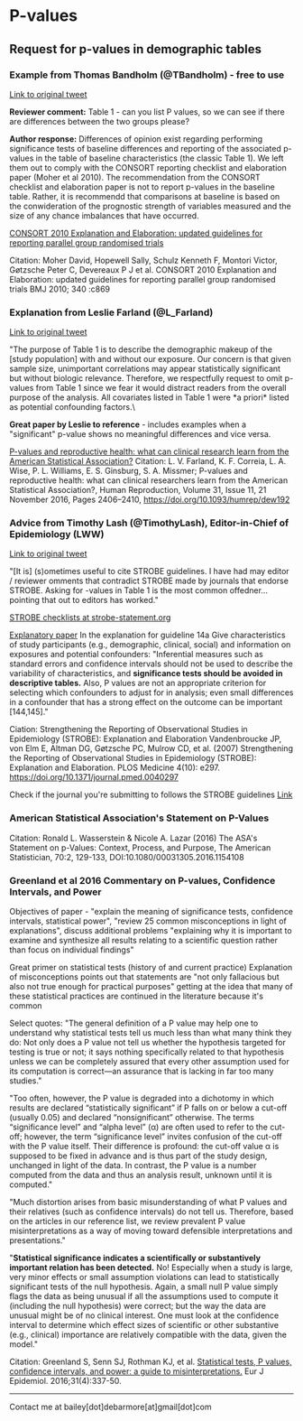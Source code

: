 # P-values

## Request for p-values in demographic tables


### Example from Thomas Bandholm (@TBandholm) - free to use
[Link to original tweet](https://twitter.com/TBandholm/status/1096038676533071872) 

<p>

**Reviewer comment:** Table 1 - can you list P values, so we can see if there are differences between the two groups please? 
<p>
  
**Author response:** Differences of opinion exist regarding performing significance tests of
baseline differences and reporting of the associated p-values in the table of baseline characteristics
(the classic Table 1). We left them out to comply with the CONSORT reporting checklist and elaboration paper (Moher et al 2010).
The recommendation from the CONSORT checklist and elaboration paper is not to report p-values in the baseline table.
Rather, it is recommendd that comparisons at baseline is based on the conwideration of the prognostic strength of variables 
measured and the size of any chance imbalances
that have occurred. 
<p>
  
[CONSORT 2010 Explanation and Elaboration: updated guidelines for reporting parallel group randomised trials](https://www.bmj.com/content/340/bmj.c869) 

Citation: Moher David, Hopewell Sally, Schulz Kenneth F, Montori Victor, Gøtzsche Peter C, Devereaux P J et al. CONSORT 2010 Explanation and Elaboration: updated guidelines for reporting parallel group randomised trials BMJ 2010; 340 :c869

### Explanation from Leslie Farland (@L_Farland)
[Link to original tweet](https://twitter.com/l_farland/status/1064635004393648129)

<p>
"The purpose of Table 1 is to describe the demographic makeup of the [study population] with and without our exposure. Our concern is that given sample size, 
unimportant correlations may appear statistically significant but without biologic relevance. 
Therefore, we respectfully request to omit p-values from Table 1 since we fear it would distract readers
from the overall purpose of the analysis. All covariates listed in Table 1 were *a priori* listed as potential confounding factors.\

**Great paper by Leslie to reference** - includes examples when a "significant" p-value shows no meaningful differences and vice versa. 

[P-values and reproductive health: what can clinical research learn from the American Statistical Association?](https://academic.oup.com/humrep/article/31/11/2406/2274306)
Citation: L. V. Farland, K. F. Correia, L. A. Wise, P. L. Williams, E. S. Ginsburg, S. A. Missmer; P-values and reproductive health: what can clinical researchers learn from the American Statistical Association?, Human Reproduction, Volume 31, Issue 11, 21 November 2016, Pages 2406–2410, https://doi.org/10.1093/humrep/dew192

### Advice from Timothy Lash (@TimothyLash), Editor-in-Chief of Epidemiology (LWW)
[Link to original tweet](https://twitter.com/TimothyLash/status/1068569433487155201)<p>
  
"[It is] (s)ometimes useful to cite STROBE guidelines. I have had may editor / reviewer omments
that contradict STROBE made by journals that endorse STROBE. Asking for -values in Table 1 is the most common offedner...
pointing that out to editors has worked."
<p>
  
[STROBE checklists at strobe-statement.org](https://www.strobe-statement.org/index.php?id=available-checklists)

[Explanatory paper](https://journals.plos.org/plosmedicine/article?id=10.1371/journal.pmed.0040297)
In the explanation for guideline 14a Give characteristics of study participants (e.g., demographic, clinical, social) and information on exposures and potential confounders:
"Inferential measures such as standard errors and confidence intervals should not be used to describe the variability of characteristics, and **significance tests should be avoided in descriptive tables.** Also, P values are not an appropriate criterion for selecting which confounders to adjust for in analysis; even small differences in a confounder that has a strong effect on the outcome can be important [144,145]."

Ciation: Strengthening the Reporting of Observational Studies in Epidemiology (STROBE): Explanation and Elaboration 
Vandenbroucke JP, von Elm E, Altman DG, Gøtzsche PC, Mulrow CD, et al. (2007) Strengthening the Reporting of Observational Studies in Epidemiology (STROBE): Explanation and Elaboration. PLOS Medicine 4(10): e297. https://doi.org/10.1371/journal.pmed.0040297

Check if the journal you're submitting to follows the STROBE guidelines [Link](https://www.strobe-statement.org/index.php?id=strobe-endorsement)

### American Statistical Association's Statement on P-Values

Citation:  Ronald L. Wasserstein & Nicole A. Lazar (2016) The ASA's Statement on p-Values: Context, Process, and Purpose, The American Statistician, 70:2, 129-133, DOI:10.1080/00031305.2016.1154108

### Greenland et al 2016 Commentary on P-values, Confidence Intervals, and Power
Objectives of paper -  "explain the meaning of significance tests, confidence intervals, statistical power", "review 25 common misconceptions in light of explanations", discuss additional problems "explaining why it is important to examine and synthesize all results relating to a scientific question rather than focus on individual findings"

Great primer on statistical tests (history of and current practice)
Explanation of misconceptions points out that statements are "not only fallacious but also not true enough for practical purposes" getting at the idea that many of these statistical practices are continued in the literature because it's common

Select quotes:
"The general definition of a P value may help one to understand why statistical tests tell us much less than what many think they do: Not only does a P value not tell us whether the hypothesis targeted for testing is true or not; it says nothing specifically related to that hypothesis unless we can be completely assured that every other assumption used for its computation is correct—an assurance that is lacking in far too many studies."

"Too often, however, the P value is degraded into a dichotomy in which results are declared “statistically significant” if P falls on or below a cut-off (usually 0.05) and declared “nonsignificant” otherwise. The terms “significance level” and “alpha level” (α) are often used to refer to the cut-off; however, the term “significance level” invites confusion of the cut-off with the P value itself. Their difference is profound: the cut-off value α is supposed to be fixed in advance and is thus part of the study design, unchanged in light of the data. In contrast, the P value is a number computed from the data and thus an analysis result, unknown until it is computed."

"Much distortion arises from basic misunderstanding of what P values and their relatives (such as confidence intervals) do not tell us. Therefore, based on the articles in our reference list, we review prevalent P value misinterpretations as a way of moving toward defensible interpretations and presentations."

"**Statistical significance indicates a scientifically or substantively important relation has been detected.** No! Especially when a study is large, very minor effects or small assumption violations can lead to statistically significant tests of the null hypothesis. Again, a small null P value simply flags the data as being unusual if all the assumptions used to compute it (including the null hypothesis) were correct; but the way the data are unusual might be of no clinical interest. One must look at the confidence interval to determine which effect sizes of scientific or other substantive (e.g., clinical) importance are relatively compatible with the data, given the model."


Citation: Greenland S, Senn SJ, Rothman KJ, et al. [Statistical tests, P values, confidence intervals, and power: a guide to misinterpretations.](https://www.ncbi.nlm.nih.gov/pmc/articles/PMC4877414/) Eur J Epidemiol. 2016;31(4):337-50.

---
Contact me at bailey[dot]debarmore[at]gmail[dot]com


